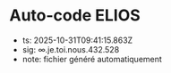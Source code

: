 # Auto-code ELIOS
- ts: 2025-10-31T09:41:15.863Z
- sig: ∞.je.toi.nous.432.528
- note: fichier généré automatiquement